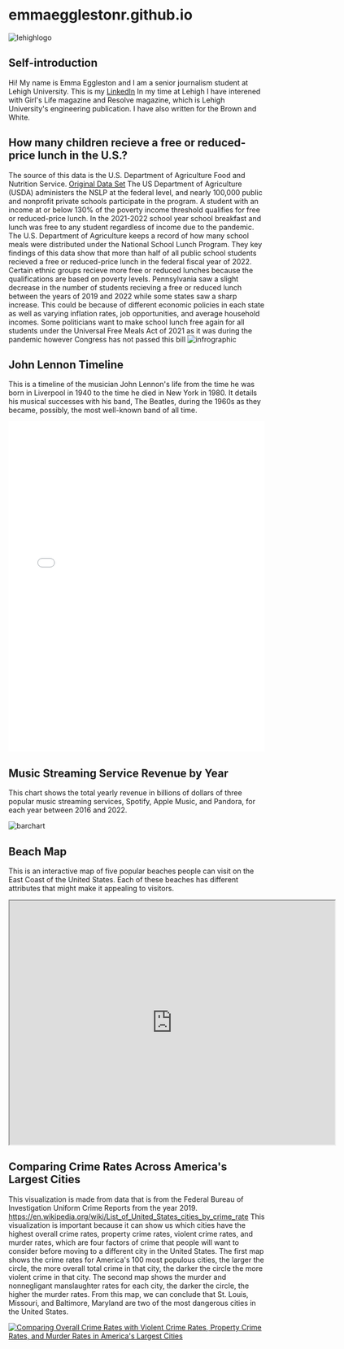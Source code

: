 # emmaegglestonr.github.io
![lehighlogo](https://github.com/emmaegglestonr/emmaegglestonr.github.io/blob/main/LehighUniversity_logo.jpg?raw=true)
## Self-introduction
Hi! My name is Emma Eggleston and I am a senior journalism student at Lehigh University. This is my [LinkedIn](https://www.linkedin.com/in/emma-e-694757211/) In my time at Lehigh I have interened with Girl's Life magazine and Resolve magazine, which is Lehigh University's engineering publication. I have also written for the Brown and White.

## How many children recieve a free or reduced-price lunch in the U.S.?
The source of this data is the U.S. Department of Agriculture Food and Nutrition Service. [Original Data Set](https://www.fns.usda.gov/pd/child-nutrition-tables)
The US Department of Agriculture (USDA) administers the NSLP at the federal level, and nearly 100,000 public and nonprofit private schools participate in the program. A student with an income at or below 130% of the poverty income threshold qualifies for free or reduced-price lunch. In the 2021-2022 school year school breakfast and lunch was free to any student regardless of income due to the pandemic. The U.S. Department of Agriculture keeps a record of how many school meals were distributed under the National School Lunch Program. They key findings of this data show that more than half of all public school students recieved a free or reduced-price lunch in the federal fiscal year of 2022. Certain ethnic groups recieve more free or reduced lunches because the qualifications are based on poverty levels. Pennsylvania saw a slight decrease in the number of students recieving a free or reduced lunch between the years of 2019 and 2022 while some states saw a sharp increase. This could be because of different economic policies in each state as well as varying inflation rates, job opportunities, and average household incomes. Some politicians want to make school lunch free again for all students under the Universal Free Meals Act of 2021 as it was during the pandemic however Congress has not passed this bill
![infrographic](https://raw.githubusercontent.com/emmaegglestonr/emmaegglestonr.github.io/a5847e481c7f332713b8a06514bc291e9b7ddf5b/How%20U.S.%20children%20(1).png)                  
              
## John Lennon Timeline
This is a timeline of the musician John Lennon's life from the time he was born in Liverpool in 1940 to the time he died in New York in 1980. It details his musical successes with his band, The Beatles, during the 1960s as they became, possibly, the most well-known band of all time.

<iframe src='h pttps://cdn.knightlab.com/libs/timeline3/latest/embed/index.html?source=10PMXAuM5-r2v2NdIMjGDB8zWFfMBqvsD2JJvIf8lHro&font=Default&lang=en&initial_zoom=2&height=650' width='100%' height='650' webkitallowfullscreen mozallowfullscreen allowfullscreen frameborder='0'></iframe>

## Music Streaming Service Revenue by Year
This chart shows the total yearly revenue in billions of dollars of three popular music streaming services, Spotify, Apple Music, and Pandora, for each year between 2016 and 2022.

![barchart](https://github.com/emmaegglestonr/emmaegglestonr.github.io/blob/main/Music_Streaming_Service_Revenue_by_Year_Spotify_Revenue_Apple_Music_Revenue_Pandora_Revenue_chartbuilder.png?raw=true)

## Beach Map
This is an interactive map of five popular beaches people can visit on the East Coast of the United States. Each of these beaches has different attributes that might make it appealing to visitors.
<iframe src="https://www.google.com/maps/d/embed?mid=1tnAVgAASXRA7JI-c4J2VJXOgLfpscew&ehbc=2E312F" width="640" height="480"></iframe>

## Comparing Crime Rates Across America's Largest Cities

This visualization is made from data that is from the Federal Bureau of Investigation Uniform Crime Reports from the year 2019. https://en.wikipedia.org/wiki/List_of_United_States_cities_by_crime_rate This visualization is important because it can show us which cities have the highest overall crime rates, property crime rates, violent crime rates, and murder rates, which are four factors of crime that people will want to consider before moving to a different city in the United States. The first map shows the crime rates for America's 100 most populous cities, the larger the circle, the more overall total crime in that city, the darker the circle the more violent crime in that city. The second map shows the murder and nonnegligant manslaughter rates for each city, the darker the circle, the higher the murder rates. From this map, we can conclude that St. Louis, Missouri, and Baltimore, Maryland are two of the most dangerous cities in the United States.

<div class='tableauPlaceholder' id='viz1713894643242' style='position: relative'><noscript><a href='#'><img alt='Comparing Overall Crime Rates with Violent Crime Rates, Property Crime Rates, and Murder Rates in America&#39;s Largest Cities ' src='https:&#47;&#47;public.tableau.com&#47;static&#47;images&#47;Cr&#47;CrimeRateMap_17126213503990&#47;Story1&#47;1_rss.png' style='border: none' /></a></noscript><object class='tableauViz'  style='display:none;'><param name='host_url' value='https%3A%2F%2Fpublic.tableau.com%2F' /> <param name='embed_code_version' value='3' /> <param name='site_root' value='' /><param name='name' value='CrimeRateMap_17126213503990&#47;Story1' /><param name='tabs' value='no' /><param name='toolbar' value='yes' /><param name='static_image' value='https:&#47;&#47;public.tableau.com&#47;static&#47;images&#47;Cr&#47;CrimeRateMap_17126213503990&#47;Story1&#47;1.png' /> <param name='animate_transition' value='yes' /><param name='display_static_image' value='yes' /><param name='display_spinner' value='yes' /><param name='display_overlay' value='yes' /><param name='display_count' value='yes' /><param name='language' value='en-US' /></object></div> <script type='text/javascript'> var divElement = document.getElementById('viz1713894643242'); var vizElement = divElement.getElementsByTagName('object')[0];                    vizElement.style.width='1016px';vizElement.style.height='991px'; var scriptElement = document.createElement('script'); scriptElement.src = 'https://public.tableau.com/javascripts/api/viz_v1.js'; vizElement.parentNode.insertBefore(scriptElement, vizElement); </script>
